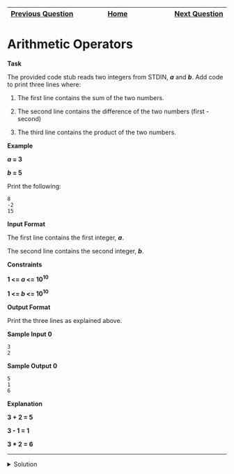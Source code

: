 | <img width=1000>[Previous Question](https://github.com/Kevin-Lago/python-hackerrank-solutions/tree/main/src/python/introduction/python_if_else)</img> | <img width=1000>[Home](https://github.com/Kevin-Lago/python-hackerrank-solutions)</img> | <img width=1000>[Next Question](https://github.com/Kevin-Lago/python-hackerrank-solutions/tree/main/src/python/introduction/python_division)</img> |
|:---|:---:|---:|

# Arithmetic Operators

__Task__

The provided code stub reads two integers from STDIN, ___a___ and ___b___. Add code to print three lines where:

1. The first line contains the sum of the two numbers.

2. The second line contains the difference of the two numbers (first - second)

3. The third line contains the product of the two numbers.

__Example__

___a_ = 3__

___b_ = 5__

Print the following:

```
8
-2
15
```

__Input Format__

The first line contains the first integer, ___a___.

The second line contains the second integer, ___b___.

__Constraints__

__1 <= _a_ <= 10<sup>10</sup>__

__1 <= _b_ <= 10<sup>10</sup>__

__Output Format__

Print the three lines as explained above.

__Sample Input 0__

```
3
2
```

__Sample Output 0__

```
5
1
6
```

__Explanation__

__3 + 2 = 5__

__3 - 1 = 1__

__3 * 2 = 6__

---

<details><summary>Solution</summary>
    
```python
    if __name__ == '__main__':
        a = int(input())
        b = int(input())
    
        print(a + b)
        print(a - b)
        print(a * b)
```
</details>
